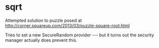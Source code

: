 sqrt
====

Attempted solution to puzzle posed at http://corner.squareup.com/2013/03/puzzle-square-root.html

Tries to set a new SecureRandom provider --- but it turns out the security manager actually does prevent this.
